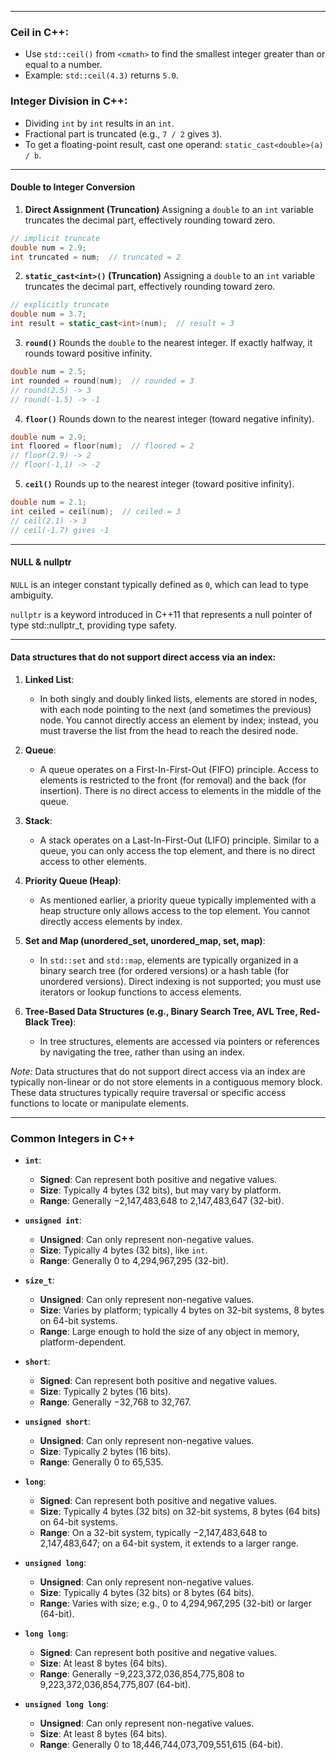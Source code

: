 
---
### Ceil in C++:
- Use `std::ceil()` from `<cmath>` to find the smallest integer greater than or equal to a number.
- Example: `std::ceil(4.3)` returns `5.0`.

### Integer Division in C++:
- Dividing `int` by `int` results in an `int`.
- Fractional part is truncated (e.g., `7 / 2` gives `3`).
- To get a floating-point result, cast one operand: `static_cast<double>(a) / b`.
---
#### Double to Integer Conversion

1. **Direct Assignment (Truncation)** Assigning a `double` to an `int` variable truncates the decimal part, effectively rounding toward zero.
```cpp
// implicit truncate
double num = 2.9;
int truncated = num;  // truncated = 2
```

2. **`static_cast<int>()` (Truncation)** Assigning a `double` to an `int` variable truncates the decimal part, effectively rounding toward zero.
```cpp
// explicitly truncate
double num = 3.7;
int result = static_cast<int>(num);  // result = 3

```

3. **`round()`** Rounds the `double` to the nearest integer. If exactly halfway, it rounds toward positive infinity.
```cpp
double num = 2.5;
int rounded = round(num);  // rounded = 3
// round(2.5) -> 3
// round(-1.5) -> -1
```

4. **`floor()`** Rounds down to the nearest integer (toward negative infinity).
```cpp
double num = 2.9;
int floored = floor(num);  // floored = 2
// floor(2.9) -> 2
// floor(-1,1) -> -2
```

5. **`ceil()`** Rounds up to the nearest integer (toward positive infinity).
```cpp
double num = 2.1;
int ceiled = ceil(num);  // ceiled = 3
// ceil(2.1) -> 3 
// ceil(-1.7) gives -1
```

---
#### NULL & nullptr
`NULL`
 is an integer constant typically defined as `0`, which can lead to type ambiguity.

`nullptr` is a keyword introduced in C++11 that represents a null pointer of type std::nullptr_t, providing type safety.

---
#### Data structures that do not support direct access via an index:

1. **Linked List**:
   - In both singly and doubly linked lists, elements are stored in nodes, with each node pointing to the next (and sometimes the previous) node. You cannot directly access an element by index; instead, you must traverse the list from the head to reach the desired node.

2. **Queue**:
   - A queue operates on a First-In-First-Out (FIFO) principle. Access to elements is restricted to the front (for removal) and the back (for insertion). There is no direct access to elements in the middle of the queue.

3. **Stack**:
   - A stack operates on a Last-In-First-Out (LIFO) principle. Similar to a queue, you can only access the top element, and there is no direct access to other elements.

4. **Priority Queue (Heap)**:
   - As mentioned earlier, a priority queue typically implemented with a heap structure only allows access to the top element. You cannot directly access elements by index.

5. **Set and Map (unordered_set, unordered_map, set, map)**:
   - In `std::set` and `std::map`, elements are typically organized in a binary search tree (for ordered versions) or a hash table (for unordered versions). Direct indexing is not supported; you must use iterators or lookup functions to access elements.

6. **Tree-Based Data Structures (e.g., Binary Search Tree, AVL Tree, Red-Black Tree)**:
   - In tree structures, elements are accessed via pointers or references by navigating the tree, rather than using an index.

*Note:* Data structures that do not support direct access via an index are typically non-linear or do not store elements in a contiguous memory block. These data structures typically require traversal or specific access functions to locate or manipulate elements.

---

### Common Integers in  C++

- **`int`**:
  - **Signed**: Can represent both positive and negative values.
  - **Size**: Typically 4 bytes (32 bits), but may vary by platform.
  - **Range**: Generally −2,147,483,648 to 2,147,483,647 (32-bit).

- **`unsigned int`**:
  - **Unsigned**: Can only represent non-negative values.
  - **Size**: Typically 4 bytes (32 bits), like `int`.
  - **Range**: Generally 0 to 4,294,967,295 (32-bit).

- **`size_t`**:
  - **Unsigned**: Can only represent non-negative values.
  - **Size**: Varies by platform; typically 4 bytes on 32-bit systems, 8 bytes on 64-bit systems.
  - **Range**: Large enough to hold the size of any object in memory, platform-dependent.

- **`short`**:
  - **Signed**: Can represent both positive and negative values.
  - **Size**: Typically 2 bytes (16 bits).
  - **Range**: Generally −32,768 to 32,767.

- **`unsigned short`**:
  - **Unsigned**: Can only represent non-negative values.
  - **Size**: Typically 2 bytes (16 bits).
  - **Range**: Generally 0 to 65,535.

- **`long`**:
  - **Signed**: Can represent both positive and negative values.
  - **Size**: Typically 4 bytes (32 bits) on 32-bit systems, 8 bytes (64 bits) on 64-bit systems.
  - **Range**: On a 32-bit system, typically −2,147,483,648 to 2,147,483,647; on a 64-bit system, it extends to a larger range.

- **`unsigned long`**:
  - **Unsigned**: Can only represent non-negative values.
  - **Size**: Typically 4 bytes (32 bits) or 8 bytes (64 bits).
  - **Range**: Varies with size; e.g., 0 to 4,294,967,295 (32-bit) or larger (64-bit).

- **`long long`**:
  - **Signed**: Can represent both positive and negative values.
  - **Size**: At least 8 bytes (64 bits).
  - **Range**: Generally −9,223,372,036,854,775,808 to 9,223,372,036,854,775,807 (64-bit).

- **`unsigned long long`**:
  - **Unsigned**: Can only represent non-negative values.
  - **Size**: At least 8 bytes (64 bits).
  - **Range**: Generally 0 to 18,446,744,073,709,551,615 (64-bit).